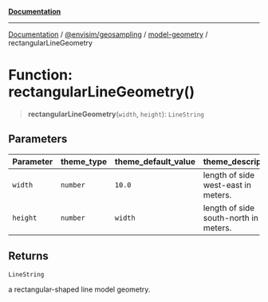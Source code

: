 [**Documentation**](../../../../README.md)

---

[Documentation](../../../../README.md) / [@envisim/geosampling](../../README.md) / [model-geometry](../README.md) / rectangularLineGeometry

# Function: rectangularLineGeometry()

> **rectangularLineGeometry**(`width`, `height`): `LineString`

## Parameters

| Parameter | theme_type | theme_default_value | theme_description                     |
| --------- | ---------- | ------------------- | ------------------------------------- |
| `width`   | `number`   | `10.0`              | length of side west-east in meters.   |
| `height`  | `number`   | `width`             | length of side south-north in meters. |

## Returns

`LineString`

a rectangular-shaped line model geometry.
